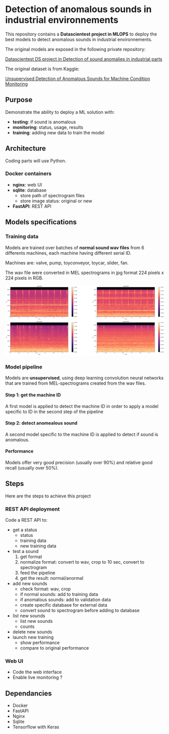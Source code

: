 # Detection of anomalous sounds in industrial environnements
This repository contains a **Datascientest project in MLOPS** to deploy the best models to detect anomalous sounds in industrial environnements.

The original models are exposed in the following private repository:

[Datascientest DS project in Detection of sound anomalies in industrial parts](https://github.com/DataScientest-Studio/Py_ASD_ACM)

The original dataset is from Kaggle:

[Unsupervised Detection of Anomalous Sounds for Machine Condition Monitoring](https://dcase.community/challenge2020/task-unsupervised-detection-of-anomalous-sounds)

## Purpose
Demonstrate the ability to deploy a ML solution with:
* **testing**: if sound is anomalous
* **monitoring**: status, usage, results
* **training**: adding new data to train the model

## Architecture
Coding parts will use Python.
### Docker containers
* **nginx**: web UI
* **sqlite**: database
  * store path of spectrogram files
  * store image status: original or new
* **FastAPI**: REST API

## Models specifications
### Training data

Models are trained over batches of **normal sound wav files** from 6 differents machines, each machine having different serial ID.

Machines are: valve, pump, toyconveyor, toycar, slider, fan.

The wav file were converted in MEL spectrograms in jpg format 224 pixels x 224 pixels in RGB.

![Normal vs anormal spectrograms in valve dataset](./images/illustrations/spectral_domain_mel_valve.png)

### Model pipeline

Models are **unsupervised**, using deep learning convolution neural networks that are trained from MEL-spectrograms created from the wav files.

#### Step 1: get the machine ID
A first model is applied to detect the machine ID in order to apply a model specific to ID in the second step of the pipeline
#### Step 2: detect anomealous sound
A second model specific to the machine ID is applied to detect if sound is anomalous.
#### Performance
Models offer very good precision (usually over 90%) and relative good recall (usually over 50%).

## Steps
Here are the steps to achieve this project
### REST API deployment
Code a REST API to:
* get a status
  * status
  * training data
  * new training data
* test a sound
  1. get format
  2. normalize format: convert to wav, crop to 10 sec, convert to spectrogram
  3. feed the pipeline
  4. get the result: normal/anormal
* add new sounds
  * check format: wav, crop
  * if normal sounds: add to training data
  * if anomalous sounds: add to validation data
  * create specific database for external data
  * convert sound to spectrogram before adding to database
* list new sounds
  * list new sounds
  * counts
* delete new sounds
* launch new training
  * show performance
  * compare to original performance

### Web UI
* Code the web interface
* Enable live monitoring ?

## Dependancies
* Docker
* FastAPI
* Nginx
* Sqlite
* Tensorflow with Keras
